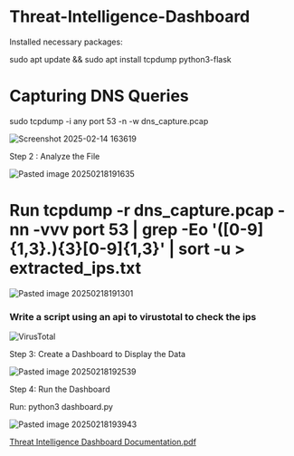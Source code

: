 # Threat-Intelligence-Dashboard
Installed necessary packages:

sudo apt update && sudo apt install tcpdump python3-flask

# Capturing DNS Queries

sudo tcpdump -i any port 53 -n -w dns_capture.pcap

![Screenshot 2025-02-14 163619](https://github.com/user-attachments/assets/7b8ce632-4691-4878-bc4b-314bb238a5f6)

 Step 2 : Analyze the File

 ![Pasted image 20250218191635](https://github.com/user-attachments/assets/1ddf2278-1b75-49d9-aa2c-ff66fa9ddb94)

# Run tcpdump -r dns_capture.pcap -nn -vvv port 53 | grep -Eo '([0-9]{1,3}\.){3}[0-9]{1,3}' | sort -u > extracted_ips.txt

![Pasted image 20250218191301](https://github.com/user-attachments/assets/1ef56a65-2b64-4e24-8c8d-a03d8a27b83c)


### Write a script using an api to virustotal to check the ips


![VirusTotal](https://github.com/user-attachments/assets/98ba661d-8536-4cef-95c7-6db302038a54)

Step 3: Create a Dashboard to Display the Data


![Pasted image 20250218192539](https://github.com/user-attachments/assets/138c868a-c587-496c-8ee7-99907248bfe5)

Step 4: Run the Dashboard

Run: python3 dashboard.py

![Pasted image 20250218193943](https://github.com/user-attachments/assets/997a67ec-370e-403e-8264-29f8711a7be4)



[Threat Intelligence Dashboard Documentation.pdf](https://github.com/user-attachments/files/18856949/Threat.Intelligence.Dashboard.Documentation.pdf)
